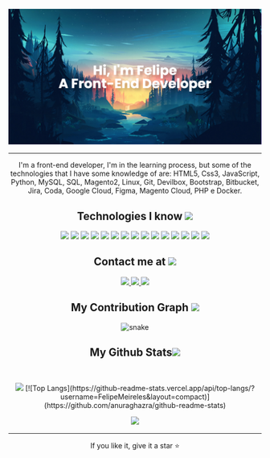 </p align="center">

<a href="https://github.com/FelipeMeireles?tab=repositories">
 <img src="https://github.com/FelipeMeireles/FelipeMeireles/blob/main/images/banner(1).png" />
</a>
 
<!-- <p align="center">
 
 <img src="https://badges.pufler.dev/visits/ritik307/ritik307"/> 
 <!-- <img src="https://badges.pufler.dev/years/ritik307"/> 
 <img src="https://badges.pufler.dev/repos/ritik307"/>
 <img src="https://badges.pufler.dev/commits/monthly/ritik307" />

</p> -->
<hr>
<p align="center">
  I'm a front-end developer, I'm in the learning process, but some of the technologies that I have some knowledge of are: HTML5, Css3, JavaScript, Python, MySQL, SQL, Magento2, Linux, Git, Devilbox, Bootstrap, Bitbucket, Jira, Coda, Google Cloud, Figma, Magento Cloud, PHP e Docker.
</p>  

<h2 align="center">Technologies I know <img src="https://github.com/ritik307/ritik307/blob/main/images/laptop.gif" width="50"></h2>

<p align="center">
<img src="https://img.shields.io/badge/HTML5-E34F26?style=for-the-badge&logo=html5&logoColor=white"/>
<img src="https://img.shields.io/badge/CSS3-1572B6?style=for-the-badge&logo=css3&logoColor=white"/>
<img src="https://img.shields.io/badge/JavaScript-323330?style=for-the-badge&logo=javascript&logoColor=F7DF1E"/>
<img src="https://img.shields.io/badge/Python-FFD43B?style=for-the-badge&logo=python&logoColor=blue"/>
<img src="https://img.shields.io/badge/MySQL-005C84?style=for-the-badge&logo=mysql&logoColor=white"/>
<img src="https://img.shields.io/badge/Microsoft_SQL_Server-CC2927?style=for-the-badge&logo=microsoft-sql-server&logoColor=white"/>
<img src="https://img.shields.io/badge/Linux-FCC624?style=for-the-badge&logo=linux&logoColor=black"/>
<img src="https://img.shields.io/badge/GIT-E44C30?style=for-the-badge&logo=git&logoColor=white"/>
<img src="https://img.shields.io/badge/Bootstrap-563D7C?style=for-the-badge&logo=bootstrap&logoColor=white"/>
<img src="https://img.shields.io/badge/Bitbucket-0747a6?style=for-the-badge&logo=bitbucket&logoColor=white"/>
<img src="https://img.shields.io/badge/Jira-0052CC?style=for-the-badge&logo=Jira&logoColor=white"/>
<img src="https://img.shields.io/badge/GoogleCloud-%234285F4.svg?style=for-the-badge&logo=google-cloud&logoColor=white"/>
<img src="https://img.shields.io/badge/Figma-F24E1E?style=for-the-badge&logo=figma&logoColor=white"/>
<img src="https://img.shields.io/badge/PHP-777BB4?style=for-the-badge&logo=php&logoColor=white"/> 
<img src="https://img.shields.io/badge/Docker-2CA5E0?style=for-the-badge&logo=docker&logoColor=white"/>
</p>

<h2 align="center">Contact me at <img src="https://media0.giphy.com/media/jqNPzdTTxQfOgOqpO4/source.gif" width="50"></h2>

<p align="center">
<!-- <img src="https://img.shields.io/badge/-ritik-purple?style=flat-square&logo=instagram&logoColor=white&link=https://www.instagram.com/pinkdogg307/"/> -->
<a href="mailto: felipe.meireles825@gmail.com">
 <img src="https://img.shields.io/badge/-FelipeMeireles-c14438?style=flat-square&logo=Gmail&logoColor=white&link=mailto:felipe.meireles825@gmail.com"/>
</a>
<a href="https://www.linkedin.com/in/felipe-meireles-67b57425a/">
 <img src="https://img.shields.io/badge/-Felipe Meireles-blue?style=flat-square&logo=Linkedin&logoColor=white&link=https://www.linkedin.com/in/felipe-meireles-67b57425a/"/>
</a>
 <a href="https://www.instagram.com/felpsmeireles/">
 <img src="https://img.shields.io/badge/-felps-purple?style=flat-square&logo=instagram&logoColor=white&link=https://www.instagram.com/felpsmeireles/"/>
</a>
</p>


<h2 align="center">
  My Contribution Graph <img src="https://media.giphy.com/media/xUA7aZeLE2e0P7Znz2/giphy.gif" width="50">
</h2>
<p align="center">
  <img src="https://github.com/ritik307/ritik307/raw/output/github-contribution-grid-snake.svg" alt="snake"></center>
</p>

<h2 align="center">
  My Github Stats<img src="https://media.giphy.com/media/VgCDAzcKvsR6OM0uWg/giphy.gif" width="50">
</h2>
 
<br>

<p align = "center">
  <img  src = "https://github-readme-stats.vercel.app/api?username=FelipeMeireles&show_icons=true&theme=dark&line_height=27">
  [![Top Langs](https://github-readme-stats.vercel.app/api/top-langs/?username=FelipeMeireles&layout=compact)](https://github.com/anuraghazra/github-readme-stats)
</p>

<p align = "center">
 <img  src="https://github-readme-streak-stats.herokuapp.com/?user=FelipeMeireles&show_icons=true&locale=en&layout=compact&theme=dark&line_height=0" />
</p> 

<hr>
<p align="center">If you like it, give it a star ⭐</p>

